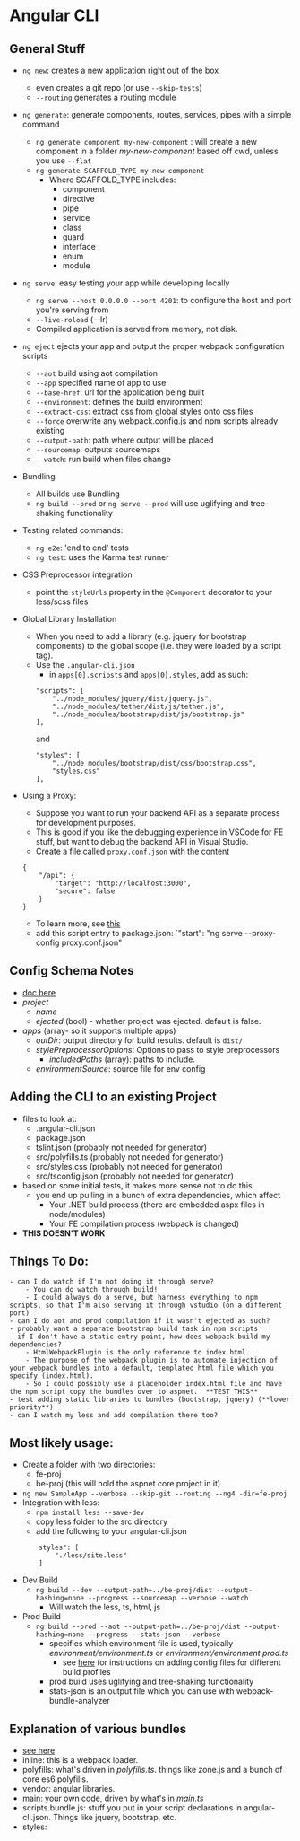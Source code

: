 Angular CLI
================

## General Stuff

- `ng new`: creates a new application right out of the box
    - even creates a git repo (or use `--skip-tests`)
    - `--routing` generates a routing module
- `ng generate`: generate components, routes, services, pipes with a simple command
    - `ng generate component my-new-component` : will create a new component in a folder *my-new-component* based off cwd, unless you use `--flat`
    - `ng generate SCAFFOLD_TYPE my-new-component`
        - Where SCAFFOLD_TYPE includes:
            - component
            - directive
            - pipe
            - service
            - class
            - guard
            - interface
            - enum
            - module
    
- `ng serve`: easy testing your app while developing locally
    - `ng serve --host 0.0.0.0 --port 4201`: to configure the host and port you're serving from
    - `--live-roload` (--lr)
    - Compiled application is served from memory, not disk.
- `ng eject` ejects your app and output the proper webpack configuration scripts
    - `--aot` build using aot compilation
    - `--app` specified name of app to use
    - `--base-href`:  url for the application being built
    - `--environment`: defines the build environment
    - `--extract-css`: extract css from global styles onto css files
    - `--force` overwrite any webpack.config.js and npm scripts already existing
    - `--output-path`: path where output will be placed
    - `--sourcemap`: outputs sourcemaps
    - `--watch`: run build when files change
- Bundling
    - All builds use Bundling
    - `ng build --prod` or `ng serve --prod` will use uglifying and tree-shaking functionality
 - Testing related commands:
    - `ng e2e`: 'end to end' tests
    - `ng test`: uses the Karma test runner
- CSS Preprocessor integration
    - point the `styleUrls` property in the `@Component` decorator to your less/scss files
- Global Library Installation
    - When you need to add a library (e.g. jquery for bootstrap components) to the global scope (i.e. they were loaded by a script tag).
    - Use the `.angular-cli.json`
        - in `apps[0].scripsts` and `apps[0].styles`, add as such:
        ```(json)
        "scripts": [
            "../node_modules/jquery/dist/jquery.js",
            "../node_modules/tether/dist/js/tether.js",
            "../node_modules/bootstrap/dist/js/bootstrap.js"
        ],
        ```
        and
        ```(json)
        "styles": [
            "../node_modules/bootstrap/dist/css/bootstrap.css",
            "styles.css"
        ],
        ```
- Using a Proxy:
    - Suppose you want to run your backend API as a separate process for development purposes.
    - This is good if you like the debugging experience in VSCode for FE stuff, but want to debug the backend API in Visual Studio.
    - Create a file called `proxy.conf.json` with the content
    ```(json)
    {
        "/api": {
            "target": "http://localhost:3000",
            "secure": false
        }
    }
    ```
    - To learn more, see [this](https://webpack.github.io/docs/webpack-dev-server.html#proxy)
    - add this script entry to package.json: `"start": "ng serve --proxy-config proxy.conf.json"

## Config Schema Notes
- [doc here](https://github.com/angular/angular-cli/wiki/angular-cli)
- *project*
    - *name*
    - *ejected* (bool) - whether project was ejected.  default is false.
- *apps* (array- so it supports multiple apps)
    - *outDir*: output directory for build results.  default is `dist/`
    - *stylePreprocessorOptions*: Options to pass to style preprocessors
        - *includedPaths* (array): paths to include.
    - *environmentSource*: source file for env config

## Adding the CLI to an existing Project
- files to look at:
    - .angular-cli.json 
    - package.json 
    - tslint.json (probably not needed for generator)
    - src/polyfills.ts (probably not needed for generator)
    - src/styles.css (probably not needed for generator)
    - src/tsconfig.json (probably not needed for generator)
- based on some initial tests, it makes more sense not to do this.
    - you end up pulling in a bunch of extra dependencies, which affect 
        - Your .NET build process (there are embedded aspx files in node/modules)
        - Your FE compilation process (webpack is changed)
- **THIS DOESN'T WORK**

## Things To Do:
    - can I do watch if I'm not doing it through serve?
        - You can do watch through build!
        - I could always do a serve, but harness everything to npm scripts, so that I'm also serving it through vstudio (on a different port)
    - can I do aot and prod compilation if it wasn't ejected as such?
    - probably want a separate bootstrap build task in npm scripts
    - if I don't have a static entry point, how does webpack build my dependencies?
        - HtmlWebpackPlugin is the only reference to index.html.
        - The purpose of the webpack plugin is to automate injection of your webpack bundles into a default, templated html file which you specify (index.html).
        - So I could possibly use a placeholder index.html file and have the npm script copy the bundles over to aspnet.  **TEST THIS**
    - test adding static libraries to bundles (bootstrap, jquery) (**lower priority**)
    - can I watch my less and add compilation there too?

## Most likely usage:
- Create a folder with two directories:
    - fe-proj
    - be-proj (this will hold the aspnet core project in it)
- `ng new SampleApp --verbose --skip-git --routing --ng4 -dir=fe-proj`
- Integration with less:
    - `npm install less --save-dev`
    - copy less folder to the src directory
    - add the following to your angular-cli.json
    ```(json)
        styles": [
            "./less/site.less"
        ]
    ```
- Dev Build
    - `ng build --dev --output-path=../be-proj/dist --output-hashing=none --progress --sourcemap --verbose --watch` 
        - Will watch the less, ts, html, js 
- Prod Build
    - `ng build --prod --aot --output-path=../be-proj/dist --output-hashing=none --progress --stats-json --verbose`
        - specifies which environment file is used, typically *environment/environment.ts* or *environment/environment.prod.ts*
            - see [here](https://github.com/angular/angular-cli/wiki/build#build-targets-and-environment-files) for instructions on adding config files for different build profiles
        - prod build uses uglifying and tree-shaking functionality
        - stats-json is an output file which you can use with webpack-bundle-analyzer 

## Explanation of various bundles
- [see here](http://stackoverflow.com/questions/42010893/what-these-angualr-cli-do-inline-bundle-js-vendor-bundle-js-main-bundle-js)
- inline: this is a webpack loader.
- polyfills: what's driven in *polyfills.ts*.  things like zone.js and a bunch of core es6 polyfills.
- vendor: angular libraries.
- main: your own code, driven by what's in *main.ts*
- scripts.bundle.js: stuff you put in your script declarations in angular-cli.json.  Things like jquery, bootstrap, etc.
- styles: 

